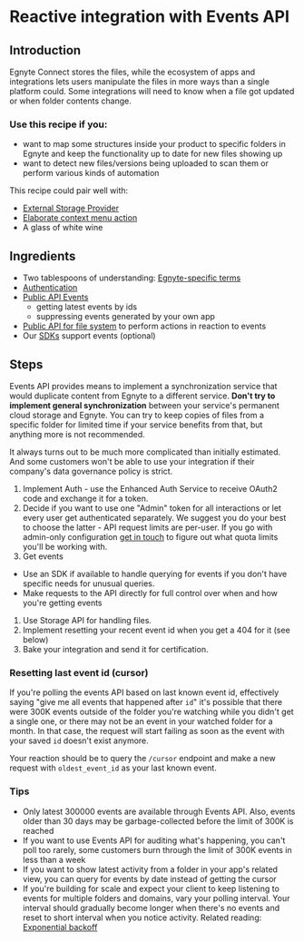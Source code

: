 # Reactive integration with Events API

## Introduction

Egnyte Connect stores the files, while the ecosystem of apps and integrations lets users manipulate the files in more ways than a single platform could. Some integrations will need to know when a file got updated or when folder contents change.

### Use this recipe if you:
- want to map some structures inside your product to specific folders in Egnyte and keep the functionality up to date for new files showing up
- want to detect new files/versions being uploaded to scan them or perform various kinds of automation

This recipe could pair well with:
- [External Storage Provider](external-storage.md)
- [Elaborate context menu action](elaborate-uint.md)
- A glass of white wine

## Ingredients

- Two tablespoons of understanding: [Egnyte-specific terms](definitions.md)
- [Authentication](auth.md)
- [Public API Events](https://developers.egnyte.com/docs/read/Events_API)
  - getting latest events by ids
  - suppressing events generated by your own app
- [Public API for file system](https://developers.egnyte.com/docs/read/File_System_Management_API_Documentation) to perform actions in reaction to events
- Our [SDKs](https://developers.egnyte.com/Egnyte_SDK) support events (optional)


## Steps

Events API provides means to implement a synchronization service that would duplicate content from Egnyte to a different service. **Don't try to implement general synchronization** between your service's permanent cloud storage and Egnyte. You can try to keep copies of files from a specific folder for limited time if your service benefits from that, but anything more is not recommended.

It always turns out to be much more complicated than initially estimated. And some customers won't be able to use your integration if their company's data governance policy is strict.


1. Implement Auth - use the Enhanced Auth Service to receive OAuth2 code and exchange it for a token.
1. Decide if you want to use one "Admin" token for all interactions or let every user get authenticated separately. We suggest you do your best to choose the latter - API request limits are per-user. If you go with admin-only configuration [get in touch](./contact.md) to figure out what quota limits you'll be working with.
1. Get events
  - Use an SDK if available to handle querying for events if you don't have specific needs for unusual queries.
  - Make requests to the API directly for full control over when and how you're getting events
1. Use Storage API for handling files.
1. Implement resetting your recent event id when you get a 404 for it (see below)
1. Bake your integration and send it for certification.

### Resetting last event id (cursor)

If you're polling the events API based on last known event id, effectively saying "give me all events that happened after `id`" it's possible that there were 300K events outside of the folder you're watching while you didn't get a single one, or there may not be an event in your watched folder for a month. In that case, the request will start failing as soon as the event with your saved `id` doesn't exist anymore.

Your reaction should be to query the `/cursor` endpoint and make a new request with `oldest_event_id` as your last known event.

### Tips

- Only latest 300000 events are available through Events API. Also, events older than 30 days may be garbage-collected before the limit of 300K is reached
- If you want to use Events API for auditing what's happening, you can't poll too rarely, some customers burn through the limit of 300K events in less than a week
- If you want to show latest activity from a folder in your app's related view, you can query for events by date instead of getting the cursor
- If you're building for scale and expect your client to keep listening to events for multiple folders and domains, vary your polling interval. Your interval should gradually become longer when there's no events and reset to short interval when you notice activity. Related reading: [Exponential backoff](https://en.wikipedia.org/wiki/Exponential_backoff)
